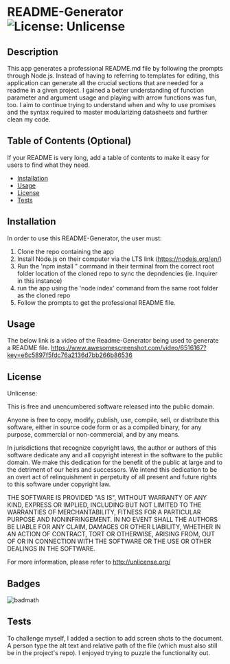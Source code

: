 # README-Generator ![License: Unlicense](https://img.shields.io/badge/license-Unlicense-blue.svg)

## Description 

This app generates a professional README.md file by following the prompts through Node.js. Instead of having to referring to templates for editing, this application can generate all the crucial sections that are needed for a readme in a given project. I gained a better understanding of function parameter and argument usage and playing with arrow functions was fun, too. I aim to continue trying to understand when and why to use promises and the syntax required to master modularizing datasheets and further clean my code. 

## Table of Contents (Optional)

If your README is very long, add a table of contents to make it easy for users to find what they need.

* [Installation](#installation)
* [Usage](#usage)
* [License](#license)
* [Tests](#tests)

## Installation

In order to use this README-Generator, the user must: 
1. Clone the repo containing the app 
2. Install Node.js on their computer via the LTS link (https://nodejs.org/en/)
3. Run the 'npm install " command in their terminal from the correct root folder location of the cloned repo to sync the depndencies (ie. Inquirer in this instance)
4. run the app using the 'node index' command from the same root folder as the cloned repo
5. Follow the prompts to get the professional README file.

## Usage 

The below link is a video of the Readme-Generator being used to generate a README file.
https://www.awesomescreenshot.com/video/6516167?key=e6c5897f5fdc76a2136d7bb266b86536

## License 

Unlicense:

This is free and unencumbered software released into the public domain.

Anyone is free to copy, modify, publish, use, compile, sell, or
distribute this software, either in source code form or as a compiled
binary, for any purpose, commercial or non-commercial, and by any
means.

In jurisdictions that recognize copyright laws, the author or authors
of this software dedicate any and all copyright interest in the
software to the public domain. We make this dedication for the benefit
of the public at large and to the detriment of our heirs and
successors. We intend this dedication to be an overt act of
relinquishment in perpetuity of all present and future rights to this
software under copyright law.

THE SOFTWARE IS PROVIDED "AS IS", WITHOUT WARRANTY OF ANY KIND,
EXPRESS OR IMPLIED, INCLUDING BUT NOT LIMITED TO THE WARRANTIES OF
MERCHANTABILITY, FITNESS FOR A PARTICULAR PURPOSE AND NONINFRINGEMENT.
IN NO EVENT SHALL THE AUTHORS BE LIABLE FOR ANY CLAIM, DAMAGES OR
OTHER LIABILITY, WHETHER IN AN ACTION OF CONTRACT, TORT OR OTHERWISE,
ARISING FROM, OUT OF OR IN CONNECTION WITH THE SOFTWARE OR THE USE OR
OTHER DEALINGS IN THE SOFTWARE.

For more information, please refer to <http://unlicense.org/>

## Badges

![badmath](https://img.shields.io/badge/Node.js-100%25-blue)

## Tests

To challenge myself, I added a section to add screen shots to the document. A person type the alt text and relative path of the file (which must also still be in the project's repo). I enjoyed trying to puzzle the functionality out.
